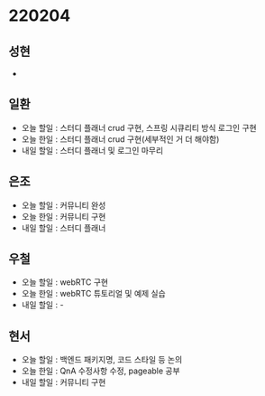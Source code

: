 # 220204

## 성현

-

## 일환

- 오늘 할일 : 스터디 플래너 crud 구현, 스프링 시큐리티 방식 로그인 구현
- 오늘 한일 : 스터디 플래너 crud 구현(세부적인 거 더 해야함)
- 내일 할일 : 스터디 플래너 및 로그인 마무리

## 은조

- 오늘 할일 : 커뮤니티 완성
- 오늘 한일 : 커뮤니티 구현
- 내일 할일 : 스터디 플래너

## 우철

- 오늘 할일 : webRTC 구현
- 오늘 한일 : webRTC 튜토리얼 및 예제 실습
- 내일 할일 : -

## 현서

- 오늘 할일 :  백엔드 패키지명, 코드 스타일 등 논의
- 오늘 한일 :  QnA 수정사항 수정, pageable 공부
- 내일 할일 :  커뮤니티 구현
